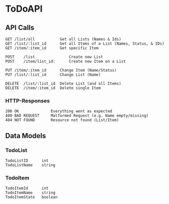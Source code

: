 # ToDoAPI 
## API Calls 
```
GET	/list/all			Get all Lists (Names & Ids)
GET	/list/:list_id		Get all Items of a List (Names, Status, & IDs)
GET	/item/:item_id		Get specific Item

POST	/list			    Create new List
POST	/item/list_id:		Create new Item on a List
	
PUT	/item/:item_id		Change Item (Name/Status)	
PUT	/list/:list_id		Change List (Name)

DELETE	/list/:list_id	Delete List (and all Items)
DELETE	/item/:item_id 	Delete single Item
```
### HTTP-Responses
```
200 OK 			    Everything went as expected
400 BAD REQUEST 	Malformed Request (e.g. Name empty/missing)
404 NOT FOUND		Resource not found (List/Item)
``` 

## Data Models
### TodoList
```
TodoListID      int	
TodoListName	string
```
### TodoItem 
``` 
TodoItemId	    int
TodoItemName	string
TodoItemState	boolean
```

